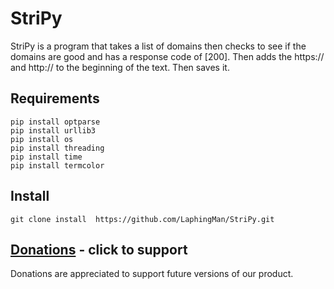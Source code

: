 # StriPy
StriPy is a program that takes a list of domains then checks to see if the domains are good and has a response code of [200]. Then adds the https:// and http:// to the beginning of the text. Then saves it.

## Requirements
```
pip install optparse
pip install urllib3
pip install os
pip install threading
pip install time
pip install termcolor
```

## Install
``` git clone install  https://github.com/LaphingMan/StriPy.git ```


## [Donations](https://www.paypal.com/cgi-bin/webscr?cmd=_donations&business=KSYCHAFWKZQXU&item_name=To+support+development+of+this+program.&currency_code=USD&source=url) - click to support
Donations are appreciated to support future versions of our product.
